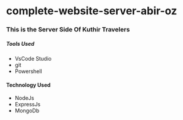 # complete-website-server-abir-oz


### This is the Server Side Of Kuthir Travelers

##### Tools Used

- VsCode Studio
- git
- Powershell

#### Technology Used
- NodeJs
- ExpressJs
- MongoDb
  
